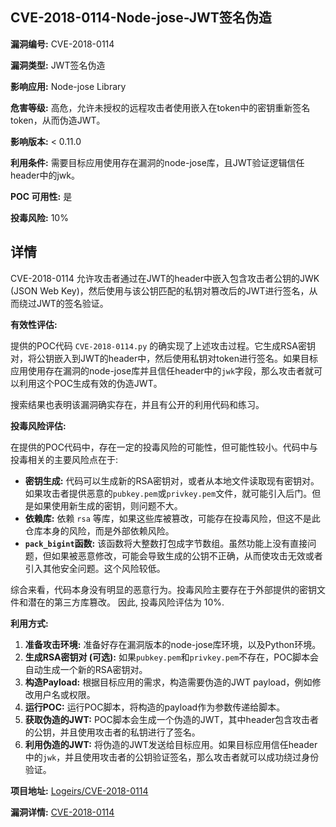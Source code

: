 ## CVE-2018-0114-Node-jose-JWT签名伪造

**漏洞编号:** CVE-2018-0114

**漏洞类型:** JWT签名伪造

**影响应用:** Node-jose Library

**危害等级:** 高危，允许未授权的远程攻击者使用嵌入在token中的密钥重新签名token，从而伪造JWT。

**影响版本:** < 0.11.0

**利用条件:** 需要目标应用使用存在漏洞的node-jose库，且JWT验证逻辑信任header中的jwk。

**POC 可用性:** 是

**投毒风险:** 10%

## 详情

CVE-2018-0114 允许攻击者通过在JWT的header中嵌入包含攻击者公钥的JWK (JSON Web Key)，然后使用与该公钥匹配的私钥对篡改后的JWT进行签名，从而绕过JWT的签名验证。

**有效性评估:**

提供的POC代码 `CVE-2018-0114.py` 的确实现了上述攻击过程。它生成RSA密钥对，将公钥嵌入到JWT的header中，然后使用私钥对token进行签名。如果目标应用使用存在漏洞的node-jose库并且信任header中的`jwk`字段，那么攻击者就可以利用这个POC生成有效的伪造JWT。

搜索结果也表明该漏洞确实存在，并且有公开的利用代码和练习。

**投毒风险评估:**

在提供的POC代码中，存在一定的投毒风险的可能性，但可能性较小。代码中与投毒相关的主要风险点在于:

*   **密钥生成:** 代码可以生成新的RSA密钥对，或者从本地文件读取现有密钥对。如果攻击者提供恶意的`pubkey.pem`或`privkey.pem`文件，就可能引入后门。但是如果使用新生成的密钥，则问题不大。
*   **依赖库:** 依赖 `rsa` 等库，如果这些库被篡改，可能存在投毒风险，但这不是此仓库本身的风险，而是外部依赖风险。
*   **`pack_bigint`函数:** 该函数将大整数打包成字节数组。虽然功能上没有直接问题，但如果被恶意修改，可能会导致生成的公钥不正确，从而使攻击无效或者引入其他安全问题。这个风险较低。

综合来看，代码本身没有明显的恶意行为。投毒风险主要存在于外部提供的密钥文件和潜在的第三方库篡改。 因此, 投毒风险评估为 10%.

**利用方式:**

1.  **准备攻击环境:** 准备好存在漏洞版本的node-jose库环境，以及Python环境。
2.  **生成RSA密钥对 (可选):**  如果`pubkey.pem`和`privkey.pem`不存在，POC脚本会自动生成一个新的RSA密钥对。
3.  **构造Payload:** 根据目标应用的需求，构造需要伪造的JWT payload，例如修改用户名或权限。
4.  **运行POC:** 运行POC脚本，将构造的payload作为参数传递给脚本。
5.  **获取伪造的JWT:** POC脚本会生成一个伪造的JWT，其中header包含攻击者的公钥，并且使用攻击者的私钥进行了签名。
6.  **利用伪造的JWT:** 将伪造的JWT发送给目标应用。如果目标应用信任header中的`jwk`，并且使用攻击者的公钥验证签名，那么攻击者就可以成功绕过身份验证。


**项目地址:** [Logeirs/CVE-2018-0114](https://github.com/Logeirs/CVE-2018-0114)

**漏洞详情:** [CVE-2018-0114](https://nvd.nist.gov/vuln/detail/CVE-2018-0114)
